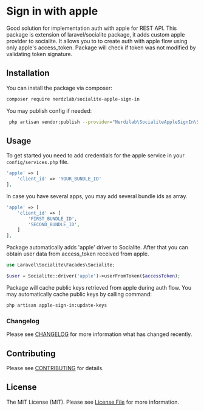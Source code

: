 # Sign in with apple

Good solution for implementation auth with apple for REST API. This package is extension of laravel/socialite package, it adds custom apple provider to socialite. It allows you to to create auth with apple flow using only apple's access_token. Package will check if token was not modified by validating token signature.

## Installation

You can install the package via composer:

```bash
composer require nerdzlab/socialite-apple-sign-in
```

You may publish config if needed:
```bash
 php artisan vendor:publish --provider="Nerdzlab\SocialiteAppleSignIn\SocialiteAppleSignInServiceProvider" --tag="config"
```

## Usage

To get started you need to add credentials for the apple service in your `config/services.php` file.

``` php
'apple' => [
    'client_id' => 'YOUR_BUNDLE_ID'
],
```

In case you have several apps, you may add several bundle ids as array.

``` php
'apple' => [
    'client_id' => [
        'FIRST_BUNDLE_ID',
        'SECOND_BUNDLE_ID',
    ]
],
```

Package automatically adds 'apple' driver to Socialite. After that you can obtain user data from access_token received from apple.

``` php
use Laravel\Socialite\Facades\Socialite;

$user = Socialite::driver('apple')->userFromToken($accessToken);
```

Package will cache public keys retrieved from apple during auth flow.
You may automatically cache public keys by calling command:

```bash
php artisan apple-sign-in:update-keys
```

### Changelog

Please see [CHANGELOG](CHANGELOG.md) for more information what has changed recently.

## Contributing

Please see [CONTRIBUTING](CONTRIBUTING.md) for details.

## License

The MIT License (MIT). Please see [License File](LICENSE.md) for more information.